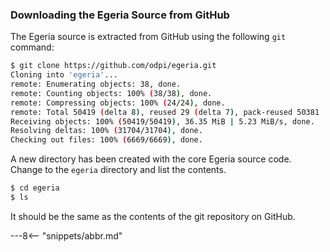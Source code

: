 <!-- SPDX-License-Identifier: CC-BY-4.0 -->
<!-- Copyright Contributors to the ODPi Egeria project. -->

### Downloading the Egeria Source from GitHub

The Egeria source is extracted from GitHub using the following `git` command:

```bash
$ git clone https://github.com/odpi/egeria.git
Cloning into 'egeria'...
remote: Enumerating objects: 38, done.
remote: Counting objects: 100% (38/38), done.
remote: Compressing objects: 100% (24/24), done.
remote: Total 50419 (delta 8), reused 29 (delta 7), pack-reused 50381
Receiving objects: 100% (50419/50419), 36.35 MiB | 5.23 MiB/s, done.
Resolving deltas: 100% (31704/31704), done.
Checking out files: 100% (6669/6669), done.
```

A new directory has been created with the core Egeria source code.  Change to the `egeria` directory and list the contents.

```bash
$ cd egeria
$ ls
```

It should be the same as the contents of the git repository on GitHub.

---8<-- "snippets/abbr.md"
